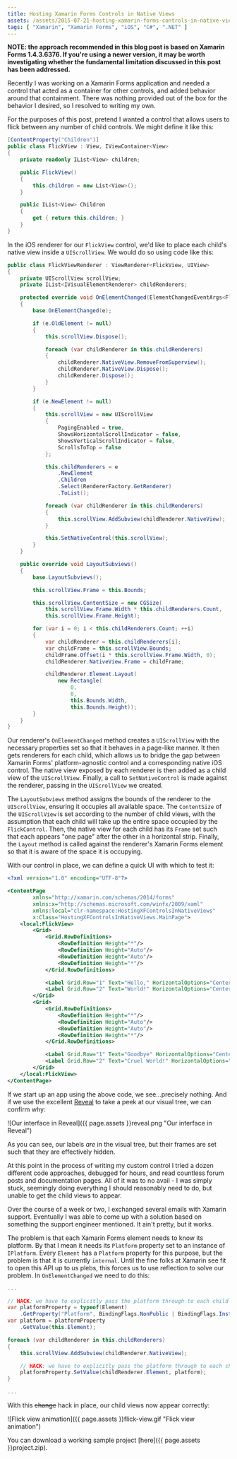 ```yaml
---
title: Hosting Xamarin Forms Controls in Native Views
assets: /assets/2015-07-21-hosting-xamarin-forms-controls-in-native-views/
tags: [ "Xamarin", "Xamarin Forms", "iOS", "C#", ".NET" ]
---
```

**NOTE: the approach recommended in this blog post is based on Xamarin Forms 1.4.3.6376. If you're using a newer version, it may be worth investigating whether the fundamental limitation discussed in this post has been addressed.**

Recently I was working on a Xamarin Forms application and needed a control that acted as a container for other controls, and added behavior around that containment. There was nothing provided out of the box for the behavior I desired, so I resolved to writing my own.

For the purposes of this post, pretend I wanted a control that allows users to flick between any number of child controls. We might define it like this:

```csharp
[ContentProperty("Children")]
public class FlickView : View, IViewContainer<View>
{
    private readonly IList<View> children;

    public FlickView()
    {
        this.children = new List<View>();
    }

    public IList<View> Children
    {
        get { return this.children; }
    }
}
```

In the iOS renderer for our `FlickView` control, we'd like to place each child's native view inside a `UIScrollView`. We would do so using code like this:

```csharp
public class FlickViewRenderer : ViewRenderer<FlickView, UIView>
{
    private UIScrollView scrollView;
    private IList<IVisualElementRenderer> childRenderers;

    protected override void OnElementChanged(ElementChangedEventArgs<FlickView> e)
    {
        base.OnElementChanged(e);

        if (e.OldElement != null)
        {
            this.scrollView.Dispose();

            foreach (var childRenderer in this.childRenderers)
            {
                childRenderer.NativeView.RemoveFromSuperview();
                childRenderer.NativeView.Dispose();
                childRenderer.Dispose();
            }
        }

        if (e.NewElement != null)
        {
            this.scrollView = new UIScrollView
            {
                PagingEnabled = true,
                ShowsHorizontalScrollIndicator = false,
                ShowsVerticalScrollIndicator = false,
                ScrollsToTop = false
            };

            this.childRenderers = e
                .NewElement
                .Children
                .Select(RendererFactory.GetRenderer)
                .ToList();

            foreach (var childRenderer in this.childRenderers)
            {
                this.scrollView.AddSubview(childRenderer.NativeView);
            }

            this.SetNativeControl(this.scrollView);
        }
    }

    public override void LayoutSubviews()
    {
        base.LayoutSubviews();

        this.scrollView.Frame = this.Bounds;

        this.scrollView.ContentSize = new CGSize(
            this.scrollView.Frame.Width * this.childRenderers.Count,
            this.scrollView.Frame.Height);

        for (var i = 0; i < this.childRenderers.Count; ++i)
        {
            var childRenderer = this.childRenderers[i];
            var childFrame = this.scrollView.Bounds;
            childFrame.Offset(i * this.scrollView.Frame.Width, 0);
            childRenderer.NativeView.Frame = childFrame;

            childRenderer.Element.Layout(
                new Rectangle(
                    0,
                    0,
                    this.Bounds.Width,
                    this.Bounds.Height));
        }
    }
}
```  

Our renderer's `OnElementChanged` method creates a `UIScrollView` with the necessary properties set so that it behaves in a page-like manner. It then gets renderers for each child, which allows us to bridge the gap between Xamarin Forms' platform-agnostic control and a corresponding native iOS control. The native view exposed by each renderer is then added as a child view of the `UIScrollView`. Finally, a call to `SetNativeControl` is made against the renderer, passing in the `UIScrollView` we created.

The `LayoutSubviews` method assigns the bounds of the renderer to the `UIScrollView`, ensuring it occupies all available space. The `ContentSize` of the `UIScrollView` is set according to the number of child views, with the assumption that each child will take up the entire space occupied by the `FlickControl`. Then, the native view for each child has its `Frame` set such that each appears "one page" after the other in a horizontal strip. Finally, the `Layout` method is called against the renderer's Xamarin Forms element so that it is aware of the space it is occupying.

With our control in place, we can define a quick UI with which to test it:

```xml
<?xml version="1.0" encoding="UTF-8"?>

<ContentPage
        xmlns="http://xamarin.com/schemas/2014/forms"
        xmlns:x="http://schemas.microsoft.com/winfx/2009/xaml"
        xmlns:local="clr-namespace:HostingXFControlsInNativeViews"
        x:Class="HostingXFControlsInNativeViews.MainPage">
    <local:FlickView>
        <Grid>
            <Grid.RowDefinitions>
                <RowDefinition Height="*"/>
                <RowDefinition Height="Auto"/>
                <RowDefinition Height="Auto"/>
                <RowDefinition Height="*"/>
            </Grid.RowDefinitions>

            <Label Grid.Row="1" Text="Hello," HorizontalOptions="Center"/>
            <Label Grid.Row="2" Text="World!" HorizontalOptions="Center"/>
        </Grid>
        <Grid>
            <Grid.RowDefinitions>
                <RowDefinition Height="*"/>
                <RowDefinition Height="Auto"/>
                <RowDefinition Height="Auto"/>
                <RowDefinition Height="*"/>
            </Grid.RowDefinitions>

            <Label Grid.Row="1" Text="Goodbye" HorizontalOptions="Center"/>
            <Label Grid.Row="2" Text="Cruel World!" HorizontalOptions="Center"/>
        </Grid>
    </local:FlickView>
</ContentPage>
```

If we start up an app using the above code, we see...precisely nothing. And if we use the excellent [Reveal](http://revealapp.com/) to take a peek at our visual tree, we can confirm why:

![Our interface in Reveal]({{ page.assets }}reveal.png "Our interface in Reveal")

As you can see, our labels *are* in the visual tree, but their frames are set such that they are effectively hidden.

At this point in the process of writing my custom control I tried a dozen different code approaches, debugged for hours, and read countless forum posts and documentation pages. All of it was to no avail - I was simply stuck, seemingly doing everything I should reasonably need to do, but unable to get the child views to appear.

Over the course of a week or two, I exchanged several emails with Xamarin support. Eventually I was able to come up with a solution based on something the support engineer mentioned. It ain't pretty, but it works.

The problem is that each Xamarin Forms element needs to know its platform. By that I mean it needs its `Platform` property set to an instance of `IPlatform`. Every `Element` has a `Platform` property for this purpose, but the problem is that it is currently `internal`. Until the fine folks at Xamarin see fit to open this API up to us plebs, this forces us to use reflection to solve our problem. In `OnElementChanged` we need to do this:

```csharp
...

// HACK: we have to explicitly pass the platform through to each child element
var platformProperty = typeof(Element)
    .GetProperty("Platform", BindingFlags.NonPublic | BindingFlags.Instance);
var platform = platformProperty
    .GetValue(this.Element);

foreach (var childRenderer in this.childRenderers)
{
    this.scrollView.AddSubview(childRenderer.NativeView);

    // HACK: we have to explicitly pass the platform through to each child element
    platformProperty.SetValue(childRenderer.Element, platform);
}

...
```

With this <s>change</s> hack in place, our child views now appear correctly:

![Flick view animation]({{ page.assets }}flick-view.gif "Flick view animation")

You can download a working sample project [here]({{ page.assets }}project.zip).
